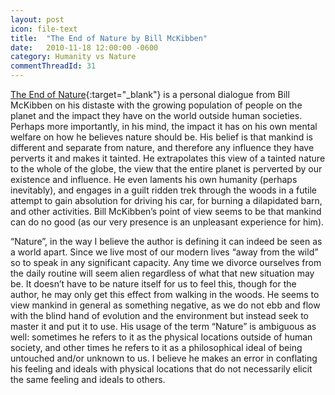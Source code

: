 ```yaml
---
layout: post
icon: file-text
title:  "The End of Nature by Bill McKibben"
date:   2010-11-18 12:00:00 -0600
category: Humanity vs Nature
commentThreadId: 31
---
```


[The End of Nature](http://billmckibben.com/end-of-nature.html){:target="_blank"} is a personal dialogue from Bill McKibben on his distaste with the growing population of people on the planet and the impact they have on the world outside human societies. Perhaps more importantly, in his mind, the impact it has on his own mental welfare on how he believes nature should be. His belief is that mankind is different and separate from nature, and therefore any influence they have perverts it and makes it tainted. He extrapolates this view of a tainted nature to the whole of the globe, the view that the entire planet is perverted by our existence and influence. He even laments his own humanity (perhaps inevitably), and engages in a guilt ridden trek through the woods in a futile attempt to gain absolution for driving his car, for burning a dilapidated barn, and other activities. Bill McKibben’s point of view seems to be that mankind can do no good (as our very presence is an unpleasant experience for him).

“Nature”, in the way I believe the author is defining it can indeed be seen as a world apart. Since we live most of our modern lives “away from the wild” so to speak in any significant capacity. Any time we divorce ourselves from the daily routine will seem alien regardless of what that new situation may be. It doesn’t have to be nature itself for us to feel this, though for the author, he may only get this effect from walking in the woods. He seems to view mankind in general as something negative, as we do not ebb and flow with the blind hand of evolution and the environment but instead seek to master it and put it to use.  His usage of the term “Nature” is ambiguous as well: sometimes he refers to it as the physical locations outside of human society, and other times he refers to it as a philosophical ideal of being untouched and/or unknown to us. I believe he makes an error in conflating his feeling and ideals with physical locations that do not necessarily elicit the same feeling and ideals to others.
